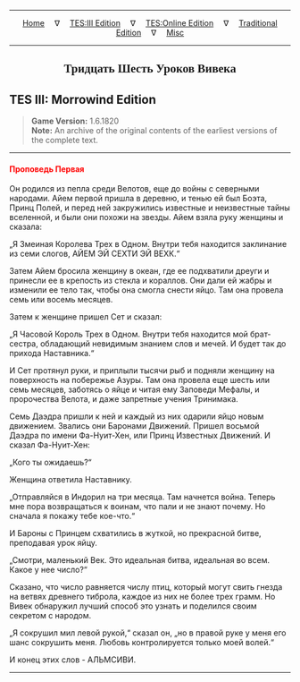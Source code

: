 
---

<!-- Jekyll Page Links -->

<center>
<a href="../../../../index.html">Home</a>
&emsp;&nabla;&emsp;
<a href="../../../index-tes3.html">TES:III Edition</a>
&emsp;&nabla;&emsp;
<a href="../../../index-teso.html">TES:Online Edition</a>
&emsp;&nabla;&emsp;
<a href="../../../index-traditional.html">Traditional Edition</a>
&emsp;&nabla;&emsp;
<a href="../../../index-misc.html">Misc</a>
</center>

<!-- Markdown Body Below: -->

---

<center>
<h2><span style="font-family:Georgia">Тридцать Шесть Уроков Вивека</span></h2>
</center>

## TES III: Morrowind Edition

> __Game Version:__ 1.6.1820\
> __Note:__ An archive of the original contents of the earliest versions of the complete text.

---

#### <span style="color:red">Проповедь Первая</span>

Он родился из пепла среди Велотов, еще до войны с северными народами. Айем первой пришла в деревню, и тенью ей был Боэта, Принц Полей, и перед ней закружились известные и неизвестные тайны вселенной, и были они похожи на звезды. Айем взяла руку женщины и сказала:

„Я Змеиная Королева Трех в Одном. Внутри тебя находится заклинание из семи слогов, АЙЕМ ЭЙ СЕХТИ ЭЙ ВЕХК.“

Затем Айем бросила женщину в океан, где ее подхватили дреуги и принесли ее в крепость из стекла и кораллов. Они дали ей жабры и изменили ее тело так, чтобы она смогла снести яйцо. Там она провела семь или восемь месяцев.

Затем к женщине пришел Сет и сказал:

„Я Часовой Король Трех в Одном. Внутри тебя находится мой брат-сестра, обладающий невидимым знанием слов и мечей. И будет так до прихода Наставника.“

И Сет протянул руки, и приплыли тысячи рыб и подняли женщину на поверхность на побережье Азуры. Там она провела еще шесть или семь месяцев, заботясь о яйце и читая ему Заповеди Мефалы, и пророчества Велота, и даже запретные учения Тринимака.

Семь Даэдра пришли к ней и каждый из них одарили яйцо новым движением. Звались они Баронами Движений. Пришел восьмой Даэдра по имени Фа-Нуит-Хен, или Принц Известных Движений. И сказал Фа-Нуит-Хен:

„Кого ты ожидаешь?“

Женщина ответила Наставнику.

„Отправляйся в Индорил на три месяца. Там начнется война. Теперь мне пора возвращаться к воинам, что пали и не знают почему. Но сначала я покажу тебе кое-что.“

И Бароны с Принцем схватились в жуткой, но прекрасной битве, преподавая урок яйцу.

„Смотри, маленький Век. Это идеальная битва, идеальная во всем. Какое у нее число?“

Сказано, что число равняется числу птиц, который могут свить гнезда на ветвях древнего тиброла, каждое из них не более трех грамм. Но Вивек обнаружил лучший способ это узнать и поделился своим секретом с народом.

„Я сокрушил мил левой рукой,“ сказал он, „но в правой руке у меня его шанс сокрушить меня. Любовь контролируется только моей волей.“

И конец этих слов - АЛЬМСИВИ.

---
